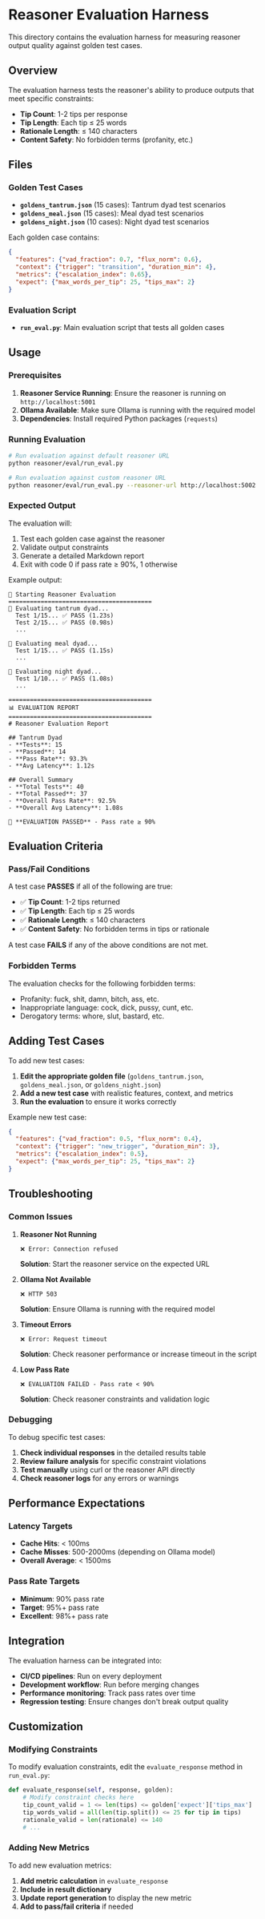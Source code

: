 # Reasoner Evaluation Harness

This directory contains the evaluation harness for measuring reasoner output quality against golden test cases.

## Overview

The evaluation harness tests the reasoner's ability to produce outputs that meet specific constraints:

- **Tip Count**: 1-2 tips per response
- **Tip Length**: Each tip ≤ 25 words
- **Rationale Length**: ≤ 140 characters
- **Content Safety**: No forbidden terms (profanity, etc.)

## Files

### Golden Test Cases

- **`goldens_tantrum.json`** (15 cases): Tantrum dyad test scenarios
- **`goldens_meal.json`** (15 cases): Meal dyad test scenarios  
- **`goldens_night.json`** (10 cases): Night dyad test scenarios

Each golden case contains:
```json
{
  "features": {"vad_fraction": 0.7, "flux_norm": 0.6},
  "context": {"trigger": "transition", "duration_min": 4},
  "metrics": {"escalation_index": 0.65},
  "expect": {"max_words_per_tip": 25, "tips_max": 2}
}
```

### Evaluation Script

- **`run_eval.py`**: Main evaluation script that tests all golden cases

## Usage

### Prerequisites

1. **Reasoner Service Running**: Ensure the reasoner is running on `http://localhost:5001`
2. **Ollama Available**: Make sure Ollama is running with the required model
3. **Dependencies**: Install required Python packages (`requests`)

### Running Evaluation

```bash
# Run evaluation against default reasoner URL
python reasoner/eval/run_eval.py

# Run evaluation against custom reasoner URL
python reasoner/eval/run_eval.py --reasoner-url http://localhost:5002
```

### Expected Output

The evaluation will:
1. Test each golden case against the reasoner
2. Validate output constraints
3. Generate a detailed Markdown report
4. Exit with code 0 if pass rate ≥ 90%, 1 otherwise

Example output:
```
🚀 Starting Reasoner Evaluation
========================================
🧪 Evaluating tantrum dyad...
  Test 1/15... ✅ PASS (1.23s)
  Test 2/15... ✅ PASS (0.98s)
  ...

🧪 Evaluating meal dyad...
  Test 1/15... ✅ PASS (1.15s)
  ...

🧪 Evaluating night dyad...
  Test 1/10... ✅ PASS (1.08s)
  ...

========================================
📊 EVALUATION REPORT
========================================
# Reasoner Evaluation Report

## Tantrum Dyad
- **Tests**: 15
- **Passed**: 14
- **Pass Rate**: 93.3%
- **Avg Latency**: 1.12s

## Overall Summary
- **Total Tests**: 40
- **Total Passed**: 37
- **Overall Pass Rate**: 92.5%
- **Overall Avg Latency**: 1.08s

🎉 **EVALUATION PASSED** - Pass rate ≥ 90%
```

## Evaluation Criteria

### Pass/Fail Conditions

A test case **PASSES** if all of the following are true:
- ✅ **Tip Count**: 1-2 tips returned
- ✅ **Tip Length**: Each tip ≤ 25 words
- ✅ **Rationale Length**: ≤ 140 characters
- ✅ **Content Safety**: No forbidden terms in tips or rationale

A test case **FAILS** if any of the above conditions are not met.

### Forbidden Terms

The evaluation checks for the following forbidden terms:
- Profanity: fuck, shit, damn, bitch, ass, etc.
- Inappropriate language: cock, dick, pussy, cunt, etc.
- Derogatory terms: whore, slut, bastard, etc.

## Adding Test Cases

To add new test cases:

1. **Edit the appropriate golden file** (`goldens_tantrum.json`, `goldens_meal.json`, or `goldens_night.json`)
2. **Add a new test case** with realistic features, context, and metrics
3. **Run the evaluation** to ensure it works correctly

Example new test case:
```json
{
  "features": {"vad_fraction": 0.5, "flux_norm": 0.4},
  "context": {"trigger": "new_trigger", "duration_min": 3},
  "metrics": {"escalation_index": 0.5},
  "expect": {"max_words_per_tip": 25, "tips_max": 2}
}
```

## Troubleshooting

### Common Issues

1. **Reasoner Not Running**
   ```
   ❌ Error: Connection refused
   ```
   **Solution**: Start the reasoner service on the expected URL

2. **Ollama Not Available**
   ```
   ❌ HTTP 503
   ```
   **Solution**: Ensure Ollama is running with the required model

3. **Timeout Errors**
   ```
   ❌ Error: Request timeout
   ```
   **Solution**: Check reasoner performance or increase timeout in the script

4. **Low Pass Rate**
   ```
   ❌ EVALUATION FAILED - Pass rate < 90%
   ```
   **Solution**: Check reasoner constraints and validation logic

### Debugging

To debug specific test cases:

1. **Check individual responses** in the detailed results table
2. **Review failure analysis** for specific constraint violations
3. **Test manually** using curl or the reasoner API directly
4. **Check reasoner logs** for any errors or warnings

## Performance Expectations

### Latency Targets

- **Cache Hits**: < 100ms
- **Cache Misses**: 500-2000ms (depending on Ollama model)
- **Overall Average**: < 1500ms

### Pass Rate Targets

- **Minimum**: 90% pass rate
- **Target**: 95%+ pass rate
- **Excellent**: 98%+ pass rate

## Integration

The evaluation harness can be integrated into:

- **CI/CD pipelines**: Run on every deployment
- **Development workflow**: Run before merging changes
- **Performance monitoring**: Track pass rates over time
- **Regression testing**: Ensure changes don't break output quality

## Customization

### Modifying Constraints

To modify evaluation constraints, edit the `evaluate_response` method in `run_eval.py`:

```python
def evaluate_response(self, response, golden):
    # Modify constraint checks here
    tip_count_valid = 1 <= len(tips) <= golden['expect']['tips_max']
    tip_words_valid = all(len(tip.split()) <= 25 for tip in tips)
    rationale_valid = len(rationale) <= 140
    # ...
```

### Adding New Metrics

To add new evaluation metrics:

1. **Add metric calculation** in `evaluate_response`
2. **Include in result dictionary**
3. **Update report generation** to display the new metric
4. **Add to pass/fail criteria** if needed 